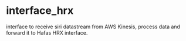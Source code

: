 # interface_hrx
interface to receive siri datastream from AWS Kinesis, process data and forward it to Hafas HRX interface.
